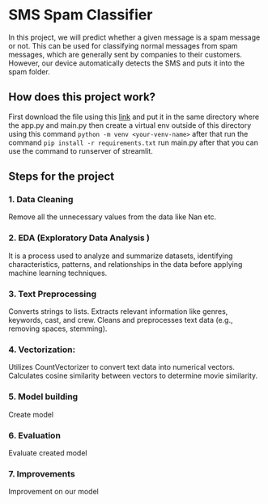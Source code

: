 # SMS Spam Classifier
In this project, we will predict whether a given message is a spam message or not. This can be used for classifying normal messages from spam messages, which are generally sent by companies to their customers. However, our device automatically detects the SMS and puts it into the spam folder.


## How does this project work?
First download the file using this [link](https://www.kaggle.com/datasets/uciml/sms-spam-collection-dataset?resource=download) and put it in the same directory where the app.py and main.py then create a virtual env outside of this directory using this command `python -m venv <your-venv-name>` after that run the command `pip install -r requirements.txt` run main.py after that you can use the command to runserver of streamlit.

## Steps for the project

### 1. Data Cleaning
Remove all the unnecessary values from the data like Nan etc.
### 2. EDA (Exploratory Data Analysis )
It is a process used to analyze and summarize datasets, identifying characteristics, patterns, and relationships in the data before applying machine learning techniques.

### 3. Text Preprocessing
Converts strings to lists.
Extracts relevant information like genres, keywords, cast, and crew.
Cleans and preprocesses text data (e.g., removing spaces, stemming).

### 4. Vectorization:
Utilizes CountVectorizer to convert text data into numerical vectors.
Calculates cosine similarity between vectors to determine movie similarity.

### 5. Model building
Create model

### 6. Evaluation
Evaluate created model 

### 7. Improvements
Improvement on our model